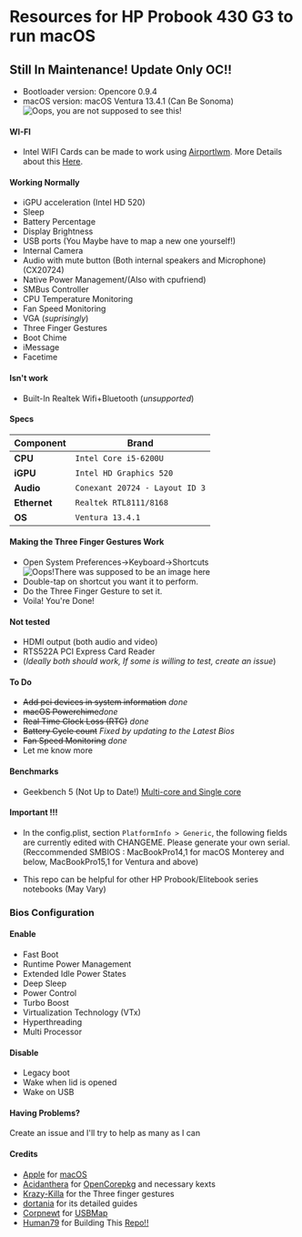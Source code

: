 Resources for HP Probook 430 G3 to run macOS
============================================

 ## Still In Maintenance! Update Only OC!! ##

- Bootloader version: Opencore 0.9.4
- macOS version: macOS Ventura 13.4.1 (Can Be Sonoma)
![Oops, you are not supposed to see this!](https://lookimg.com/images/2023/07/05/QGUgVE.png)

#### WI-FI
- Intel WIFI Cards can be made to work using [Airportlwm](https://github.com/OpenIntelWireless/itlwm). More Details about this [Here](https://dortania.github.io/Anti-Hackintosh-Buyers-Guide/Wireless.html).


#### Working Normally
- iGPU acceleration (Intel HD 520)
- Sleep
- Battery Percentage
- Display Brightness
- USB ports (You Maybe have to map a new one yourself!)
- Internal Camera
- Audio with mute button (Both internal speakers and Microphone) (CX20724)
- Native Power Management/(Also with cpufriend)
- SMBus Controller
- CPU Temperature Monitoring
- Fan Speed Monitoring
- VGA (*suprisingly*)
- Three Finger Gestures
- Boot Chime
- iMessage
- Facetime

#### Isn't work
- Built-In Realtek Wifi+Bluetooth (*unsupported*)

#### Specs

| Component      | Brand                                                            |
|----------------|------------------------------------------------------------------|
| **CPU**        | `Intel Core i5-6200U ` 
| **iGPU**       | `Intel HD Graphics 520 `                                         |
| **Audio**      | `Conexant 20724 - Layout ID 3`                                      |
| **Ethernet**   | `Realtek RTL8111/8168`                                           |
| **OS**         | `Ventura 13.4.1`

#### Making the Three Finger Gestures Work

- Open System Preferences->Keyboard->Shortcuts
![Oops!There was supposed to be an image here](https://i.imgur.com/pv0wnyy.png)
- Double-tap on shortcut you want it to perform.
- Do the Three Finger Gesture to set it.
- Voila! You're Done!

#### Not tested
- HDMI output (both audio and video)
- RTS522A PCI Express Card Reader
- (*Ideally both should work, If some is willing to test, create an issue*)

#### To Do
- ~~Add pci devices in system information~~  *done*
- ~~macOS Powerchime~~*done*
- ~~Real Time Clock Loss (RTC)~~ *done*
- ~~Battery Cycle count~~ *Fixed by updating to the Latest Bios*
- ~~Fan Speed Monitoring~~ *done*
- Let me know more 

#### Benchmarks
- Geekbench 5 (Not Up to Date!) [Multi-core and Single core](https://browser.geekbench.com/v5/cpu/8013906)

#### Important !!!
- In the config.plist, section `PlatformInfo > Generic`, the following fields are currently edited with CHANGEME. Please generate your own serial. (Reccommended SMBIOS : MacBookPro14,1 for macOS Monterey and below, MacBookPro15,1 for Ventura and above) 

- This repo can be helpful for other HP Probook/Elitebook series notebooks (May Vary)
 
### Bios Configuration

#### Enable

- Fast Boot
- Runtime Power Management
- Extended Idle Power States
- Deep Sleep
- Power Control
- Turbo Boost
- Virtualization Technology (VTx)
- Hyperthreading
- Multi Processor

 #### Disable
 
- Legacy boot
- Wake when lid is opened
- Wake on USB


#### Having Problems?
Create an issue and I'll try to help as many as I can

#### Credits
- [Apple](https://apple.com) for [macOS](https://www.apple.com/macos/ventura/)
- [Acidanthera](https://github.com/Acidanthera) for [OpenCorepkg](https://github.com/acidanthera/OpenCorePkg) and necessary kexts
- [Krazy-Killa](https://github.com/Krazy-Killa) for the Three finger gestures
- [dortania](https://github.com/dortania) for its detailed guides
- [Corpnewt](https://github.com/CorpNewt) for [USBMap](https://github.com/corpnewt/USBMap)
- [Human79](https://github.com/Human79) for Building This [Repo!!](https://github.com/Human79/macOS-HP-Probook-430-G3-Resources)
